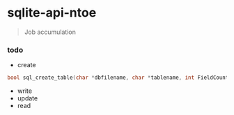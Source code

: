 # sqlite-api-ntoe
> Job accumulation  

### todo
* create
```cpp
bool sql_create_table(char *dbfilename, char *tablename, int FieldCount, FieldDef *stFieldDefs, char *err)
```
* write
* update
* read
